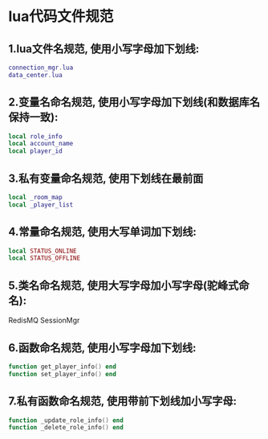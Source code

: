 # lua代码文件规范

## 1.lua文件名规范, 使用小写字母加下划线:
   ```lua
   connection_mgr.lua
   data_center.lua
   ```

## 2.变量名命名规范, 使用小写字母加下划线(和数据库名保持一致):
   ```lua
   local role_info
   local account_name
   local player_id
   ```

## 3.私有变量命名规范, 使用下划线在最前面
   ```lua
   local _room_map
   local _player_list
   ```

## 4.常量命名规范, 使用大写单词加下划线:
   ```lua
   local STATUS_ONLINE
   local STATUS_OFFLINE
   ```

## 5.类名命名规范, 使用大写字母加小写字母(驼峰式命名):
   RedisMQ
   SessionMgr

## 6.函数命名规范, 使用小写字母加下划线:
   ```lua
   function get_player_info() end
   function set_player_info() end
   ```

## 7.私有函数命名规范, 使用带前下划线加小写字母:
   ```lua
   function _update_role_info() end
   function _delete_role_info() end
   ```